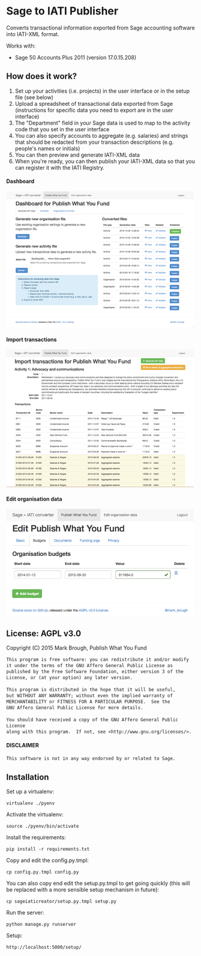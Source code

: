 # Sage to IATI Publisher

Converts transactional information exported from Sage accounting software into IATI-XML format.

Works with: 

* Sage 50 Accounts Plus 2011 (version 17.0.15.208)

## How does it work?

1. Set up your activities (i.e. projects) in the user interface or in the setup file (see below)
2. Upload a spreadsheet of transactional data exported from Sage (instructions for specific data you need to export are in the user interface)
3. The "Department" field in your Sage data is used to map to the activity code that you set in the user interface
4. You can also specify accounts to aggregate (e.g. salaries) and strings that should be redacted from your transaction descriptions (e.g. people's names or initials)
5. You can then preview and generate IATI-XML data
6. When you're ready, you can then publish your IATI-XML data so that you can register it with the IATI Registry.

#### Dashboard

![Dashboard](dashboard.png "Dashboard")

#### Import transactions

![Import transactions](transactions-import.png "Import transactions")

#### Edit organisation data

![Edit organisation data](edit-org.png "Edit organisation data")

## License: AGPL v3.0

Copyright (C) 2015 Mark Brough, Publish What You Fund

    This program is free software: you can redistribute it and/or modify
    it under the terms of the GNU Affero General Public License as
    published by the Free Software Foundation, either version 3 of the
    License, or (at your option) any later version.

    This program is distributed in the hope that it will be useful,
    but WITHOUT ANY WARRANTY; without even the implied warranty of
    MERCHANTABILITY or FITNESS FOR A PARTICULAR PURPOSE.  See the
    GNU Affero General Public License for more details.

    You should have received a copy of the GNU Affero General Public License
    along with this program.  If not, see <http://www.gnu.org/licenses/>.
    
#### DISCLAIMER

    This software is not in any way endorsed by or related to Sage.
    
## Installation

Set up a virtualenv:

    virtualenv ./pyenv

Activate the virtualenv:

    source ./pyenv/bin/activate

Install the requirements:

    pip install -r requirements.txt

Copy and edit the config.py.tmpl:

    cp config.py.tmpl config.py

You can also copy end edit the setup.py.tmpl to get going quickly (this 
will be replaced with a more sensible setup mechanism in future):

    cp sageiaticreator/setup.py.tmpl setup.py

Run the server:

    python manage.py runserver

Setup:

    http://localhost:5000/setup/